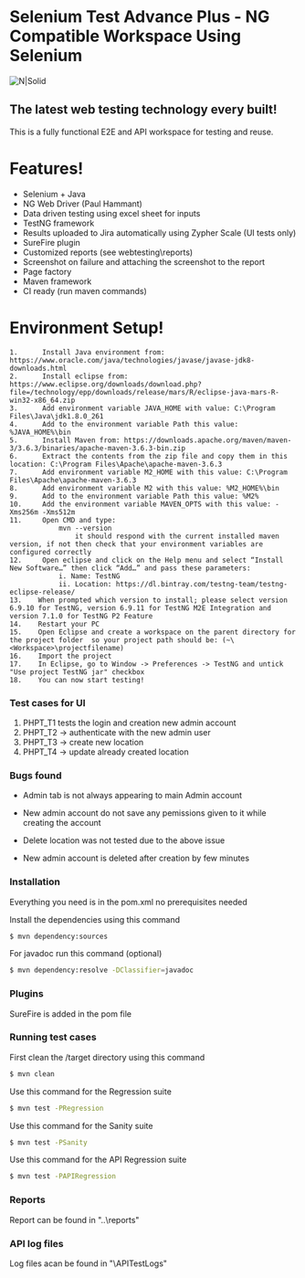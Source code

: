 # Selenium Test Advance Plus - NG Compatible Workspace Using Selenium

![N|Solid](https://www.selenium.dev/images/selenium_logo_large.png)

## The latest web testing technology every built!

This is a fully functional E2E and API workspace for testing and reuse.

# Features!

  - Selenium + Java
  - NG Web Driver (Paul Hammant)
  - Data driven testing using excel sheet for inputs
  - TestNG framework
  - Results uploaded to Jira automatically using Zypher Scale (UI tests only)
  - SureFire plugin
  - Customized reports (see webtesting\reports)
  - Screenshot on failure and attaching the screenshot to the report
  - Page factory
  - Maven framework
  - CI ready (run maven commands)
  
# Environment Setup!
  
	1.      Install Java environment from: https://www.oracle.com/java/technologies/javase/javase-jdk8-downloads.html
	2.      Install eclipse from: https://www.eclipse.org/downloads/download.php?file=/technology/epp/downloads/release/mars/R/eclipse-java-mars-R-win32-x86_64.zip
	3.      Add environment variable JAVA_HOME with value: C:\Program Files\Java\jdk1.8.0_261
	4.      Add to the environment variable Path this value: %JAVA_HOME%\bin
	5.      Install Maven from: https://downloads.apache.org/maven/maven-3/3.6.3/binaries/apache-maven-3.6.3-bin.zip
	6.      Extract the contents from the zip file and copy them in this location: C:\Program Files\Apache\apache-maven-3.6.3
	7.      Add environment variable M2_HOME with this value: C:\Program Files\Apache\apache-maven-3.6.3
	8.      Add environment variable M2 with this value: %M2_HOME%\bin
	9.      Add to the environment variable Path this value: %M2%
	10.     Add the environment variable MAVEN_OPTS with this value: -Xms256m -Xms512m
	11.     Open CMD and type:
			    mvn --version 
			        it should respond with the current installed maven version, if not then check that your environment variables are configured correctly
	12.     Open eclipse and click on the Help menu and select “Install New Software…” then click “Add…” and pass these parameters:
                i. Name: TestNG
                ii. Location: https://dl.bintray.com/testng-team/testng-eclipse-release/
	13.    When prompted which version to install; please select version 6.9.10 for TestNG, version 6.9.11 for TestNG M2E Integration and version 7.1.0 for TestNG P2 Feature
	14.    Restart your PC
	15.    Open Eclipse and create a workspace on the parent directory for the project folder  so your project path should be: (~\<Workspace>\projectfilename)
	16.    Import the project
	17.    In Eclipse, go to Window -> Preferences -> TestNG and untick "Use project TestNG jar" checkbox
	18.    You can now start testing!

### Test cases for UI

1) PHPT_T1 tests the login and creation new admin account
2) PHPT_T2 -> authenticate with the new admin user
3) PHPT_T3 -> create new location
4) PHPT_T4 -> update already created location
    
### Bugs found
-	Admin tab is not always appearing to main Admin account

-	New admin account do not save any pemissions given to it while creating the account

-	Delete location was not tested due to the above issue

-	New admin account is deleted after creation by few minutes
	      

### Installation

Everything you need is in the pom.xml no prerequisites needed

Install the dependencies using this command

```sh
$ mvn dependency:sources
```

For javadoc run this command (optional)

```sh
$ mvn dependency:resolve -DClassifier=javadoc
```

### Plugins

SureFire is added in the pom file


### Running test cases

First clean the /target directory using this command
```sh
$ mvn clean
```

Use this command for the Regression suite
```sh
$ mvn test -PRegression
```

Use this command for the Sanity suite
```sh
$ mvn test -PSanity
```

Use this command for the API Regression suite
```sh
$ mvn test -PAPIRegression
```

### Reports
Report can be found in "..\reports"

### API log files
Log files acan be found in "\APITestLogs"

